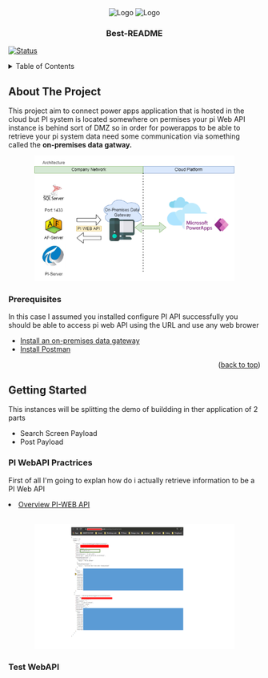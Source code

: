 <div align="center">
    <img src="https://www.mvpskill.com/wp-content/uploads/2021/06/PowerApps-Logo-SG-1110x590-1.png" alt="Logo" width="150" height="80">
     <img src="https://encrypted-tbn0.gstatic.com/images?q=tbn:ANd9GcRObhoMc2Qp8825dSDlSjeraTW1p5H3sCuCkQ&usqp=CAU" alt="Logo" width="150" height="80">

  <h3 align="center">Best-README</h3>

</div>

[![Status](https://img.shields.io/badge/status-successed-success.svg)]()

<!-- TABLE OF CONTENTS -->
<details>
  <summary>Table of Contents</summary>
  <ol>
    <li>
      <a href="#about-the-project">About The Project</a>
      <ul>
        <li><a href="#prerequisites">Prerequisites</a></li>
      </ul>
    </li>
    <li>
      <a href="#getting-started">Getting Started</a>
      <ul>
        <li><a href="#PI-WebAPI-Practrices">PI WebAPI Practrices</a></li>
        <li><a href="#Test-WebAPI">Test WebAPI</a></li>
        <li><a href="#Create Connector">Create Connector</a></li>
        <li><a href="#Create App Demo">Create App Demo</a></li>
      </ul>
    </li>
    <li><a href="#Experiment App">Experiment App</a></li>
    <li><a href="#contact">Contact</a></li>
  </ol>
</details>

## About The Project

<p align= "left">This project aim to connect power apps application that is hosted in the cloud but PI system is located somewhere on permises your pi Web API instance is behind sort of DMZ so in order for powerapps to be able to retrieve your pi system data need some communication via something called the <b>on-premises data gatway.</b> </p>
<p align="center">
 <img  width=400px height=250px src="https://raw.githubusercontent.com/watthanai/PowerApp-PIWebAPI/master/Architecture.png"><br></p>

### Prerequisites

In this case I assumed you installed configure PI API successfully you should be able to access pi web API using the URL and use any web brower

<ul>
<li><a href="https://docs.microsoft.com/en-us/data-integration/gateway/service-gateway-install">Install an on-premises data gateway</a></li>
<li><a href="https://www.postman.com/downloads/">Install Postman</a></li>
</ul>

<p align="right">(<a href="#top">back to top</a>)</p>

<!-- GETTING STARTED -->

## Getting Started

This instances will be splitting the demo of buildding in ther application of 2 parts

<ul>
<li>Search Screen Payload</li>
<li>Post Payload</li>
</ul>

### PI WebAPI Practrices

First of all I'm going to explan how do i actually retrieve information to be a PI Web API 
<li><a href="https://github.com/watthanai/Node-Red-PIAPI/blob/master/Data%20Source/SQL/Port-SQL.md">Overview PI-WEB API</a> </li><br>

<p align="center">
 <img  width=400px height=250px src="https://raw.githubusercontent.com/watthanai/PowerApp-PIWebAPI/master/OverviewPI-WebAPI.PNG"><br></p>


### Test WebAPI

